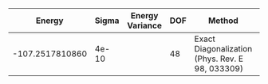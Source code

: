 | Energy          | Sigma | Energy Variance | DOF | Method                                          | Data Repository |
|-----------------|-------|-----------------|-----|-------------------------------------------------|-----------------|
| -107.2517810860 | 4e-10 |                 | 48  | Exact Diagonalization (Phys. Rev. E 98, 033309) |                 |
